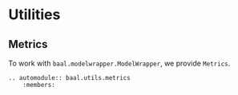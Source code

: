# Utilities


## Metrics

To work with `baal.modelwrapper.ModelWrapper`, we provide `Metrics`.

```eval_rst
.. automodule:: baal.utils.metrics
    :members:
```